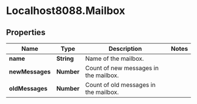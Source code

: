 # Localhost8088.Mailbox

## Properties
Name | Type | Description | Notes
------------ | ------------- | ------------- | -------------
**name** | **String** | Name of the mailbox. | 
**newMessages** | **Number** | Count of new messages in the mailbox. | 
**oldMessages** | **Number** | Count of old messages in the mailbox. | 
